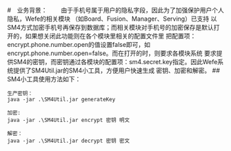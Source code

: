 #　业务背景：
　　由于手机号属于用户的隐私字段，因此为了加强保护用户个人隐私，Wefe的相关模块 （如Board、Fusion、Manager、Serving）已支持
以SM4方式加密手机号再保存到数据库；而相关模块对手机号的加密保存是默认打开的，如果想关闭此功能则在各个模块里相关的配置文件里
把配置项：encrypt.phone.number.open的值设置false即可，如encrypt.phone.number.open=false。而在打开的时，则要求各模块系统
要求提供SM4的密钥，而密钥通过各模块的配置项：sm4.secret.key指定。因此Wefe系统提供了SM4Util.jar的SM4小工具，方便用户快速生成
密钥、加密和解密。
##　SM4小工具使用方法如下：
```
生产密钥：
java -jar .\SM4Util.jar generateKey

加密:
java -jar .\SM4Util.jar encrypt 密钥 明文

解密：
java -jar .\SM4Util.jar decrypt 密钥 密文
```